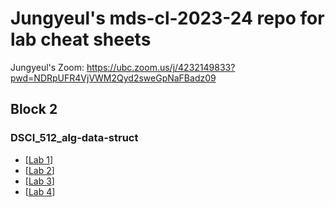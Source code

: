 # Jungyeul's mds-cl-2023-24 repo for lab cheat sheets

Jungyeul's Zoom: https://ubc.zoom.us/j/4232149833?pwd=NDRpUFR4VjVWM2Qyd2sweGpNaFBadz09


## Block 2
### DSCI_512_alg-data-struct 
* [[Lab 1](./block2/dsci512_lab1.ipynb)]
* [[Lab 2](./block2/dsci512_lab2.ipynb)]
* [[Lab 3](./block2/dsci512_lab3.ipynb)]
* [[Lab 4](./block2/dsci512_lab4.ipynb)]
